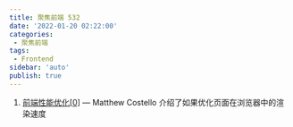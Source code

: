 ```yaml
---
title: 聚焦前端 532
date: '2022-01-20 02:22:00'
categories:
 - 聚焦前端
tags:
 - Frontend
sidebar: 'auto'
publish: true
---
```


1. [前端性能优化[0]](./frontend_web_performance.md) — Matthew Costello 介绍了如果优化页面在浏览器中的渲染速度